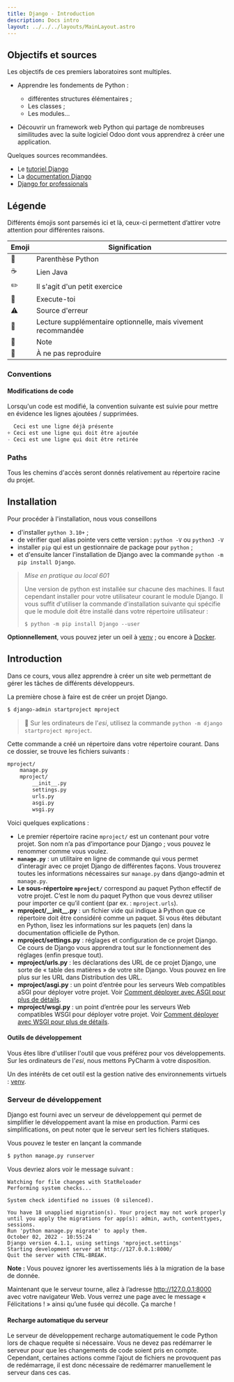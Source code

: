 ```yaml
---
title: Django - Introduction
description: Docs intro
layout: ../../../layouts/MainLayout.astro
---
```


## Objectifs et sources

Les objectifs de ces premiers laboratoires sont multiples.

* Apprendre les fondements de Python :
  * différentes structures élémentaires ;
  * Les classes ;
  * Les modules...

* Découvrir un framework web Python qui partage de nombreuses similitudes avec la suite logiciel Odoo dont vous apprendrez à créer une application.

Quelques sources recommandées.

 * Le [tutoriel Django](https://docs.djangoproject.com/fr/4.1/intro/tutorial01/)
 * La [documentation Django](https://docs.djangoproject.com/en/4.1/)
 * [Django for professionals](https://djangoforprofessionals.com/)

## Légende

Différents émojis sont parsemés ici et là, ceux-ci permettent d’attirer votre attention pour différentes raisons.

|Emoji|Signification|
|---|---|
| 🐍 | Parenthèse Python |
| ☕️ | Lien Java |
| ✏️ | Il s'agit d'un petit exercice |
| 🐇 | Execute-toi |
| ⚠️ | Source d'erreur |
| 📖 | Lecture supplémentaire optionnelle, mais vivement recommandée |
| 📃 | Note |
| 💩 | À ne pas reproduire |

### Conventions

#### Modifications de code

Lorsqu'un code est modifié, la convention suivante est suivie pour mettre en évidence les lignes ajoutées / supprimées.

   ``` python
     Ceci est une ligne déjà présente
   + Ceci est une ligne qui doit être ajoutée
   - Ceci est une ligne qui doit être retirée
   ```

### Paths

Tous les chemins d'accès seront donnés relativement au répertoire racine du projet.

## Installation

Pour procéder à l'installation, nous vous conseillons
 * d'installer `python 3.10+` ;
 * de vérifier quel alias pointe vers cette version : `python -V`  ou `python3 -V` 
 * installer `pip` qui est un gestionnaire de package pour `python` ;
 * et d'ensuite lancer l'installation de Django avec la commande `python -m pip install Django`.

> *_Mise en pratique au local 601_*
>
> Une version de python est installée sur chacune des machines. Il faut cependant installer pour votre utilisateur courant le module Django. Il vous suffit d'utiliser la commande d'installation suivante qui spécifie que le module doit être installé dans votre répertoire utilisateur : 
>
> ```
> $ python -m pip install Django --user
> ```

**Optionnellement**, vous pouvez jeter un oeil à [venv](https://docs.python.org/3/tutorial/venv.html) ; ou encore à [Docker](https://www.docker.com/).

## Introduction

Dans ce cours, vous allez apprendre à créer un site web permettant de gérer les tâches de différents développeurs.

La première chose à faire est de créer un projet Django.

``` bash
$ django-admin startproject mproject
```

> 📃 Sur les ordinateurs de l'_esi_, utilisez la commande `python -m django startproject mproject`.

Cette commande a créé un répertoire dans votre répertoire courant. Dans ce dossier, se trouve les fichiers suivants :

``` bash
mproject/
    manage.py
    mproject/
        __init__.py
        settings.py
        urls.py
        asgi.py
        wsgi.py
```

Voici quelques explications :

* Le premier répertoire racine `mproject/` est un contenant pour votre projet. Son nom n’a pas d’importance pour Django ; vous pouvez le renommer comme vous voulez.
* **`manage.py`** : un utilitaire en ligne de commande qui vous permet d’interagir avec ce projet Django de différentes façons. Vous trouverez toutes les informations nécessaires sur `manage.py` dans django-admin et `manage.py`.
* **Le sous-répertoire `mproject/`** correspond au paquet Python effectif de votre projet. C’est le nom du paquet Python que vous devrez utiliser pour importer ce qu’il contient (par ex. : `mproject.urls`).
* **mproject/\_\_init\_\_.py** : un fichier vide qui indique à Python que ce répertoire doit être considéré comme un paquet. Si vous êtes débutant en Python, lisez les informations sur les paquets (en) dans la documentation officielle de Python.
* **mproject/settings.py** : réglages et configuration de ce projet Django. Ce cours de Django vous apprendra tout sur le fonctionnement des réglages (enfin presque tout).
* **mproject/urls.py** : les déclarations des URL de ce projet Django, une sorte de « table des matières » de votre site Django. Vous pouvez en lire plus sur les URL dans Distribution des URL.
* **mproject/asgi.py** : un point d’entrée pour les serveurs Web compatibles aSGI pour déployer votre projet. Voir [Comment déployer avec ASGI pour plus de détails](https://docs.djangoproject.com/fr/4.1/howto/deployment/asgi/).
* **mproject/wsgi.py** : un point d’entrée pour les serveurs Web compatibles WSGI pour déployer votre projet. Voir [Comment déployer avec WSGI pour plus de détails](https://docs.djangoproject.com/fr/4.1/howto/deployment/wsgi/).

#### Outils de développement

Vous êtes libre d'utiliser l'outil que vous préférez pour vos développements.  Sur les ordinateurs de l'_esi_, nous mettons PyCharm à votre disposition.

Un des intérêts de cet outil est la gestion native des environnements virtuels : [venv](https://docs.python.org/3/tutorial/venv.html).

### Serveur **de développement**

Django est fourni avec un serveur de développement qui permet de simplifier le développement avant la mise en production. Parmi ces simplifications, on peut noter que le serveur sert les fichiers statiques.

Vous pouvez le tester en lançant la commande

``` bash
$ python manage.py runserver
```

Vous devriez alors voir le message suivant :

```
Watching for file changes with StatReloader
Performing system checks...

System check identified no issues (0 silenced).

You have 18 unapplied migration(s). Your project may not work properly until you apply the migrations for app(s): admin, auth, contenttypes, sessions.
Run 'python manage.py migrate' to apply them.
October 02, 2022 - 10:55:24
Django version 4.1.1, using settings 'mproject.settings'
Starting development server at http://127.0.0.1:8000/
Quit the server with CTRL-BREAK.
```

**Note :** Vous pouvez ignorer les avertissements liés à la migration de la base de donnée.

Maintenant que le serveur tourne, allez à l’adresse http://127.0.0.1:8000 avec votre navigateur Web. Vous verrez une page avec le message « Félicitations ! » ainsi qu’une fusée qui décolle. Ça marche !

#### Recharge automatique du serveur

Le serveur de développement recharge automatiquement le code Python lors de chaque requête si nécessaire. Vous ne devez pas redémarrer le serveur pour que les changements de code soient pris en compte. Cependant, certaines actions comme l’ajout de fichiers ne provoquent pas de redémarrage, il est donc nécessaire de redémarrer manuellement le serveur dans ces cas.
